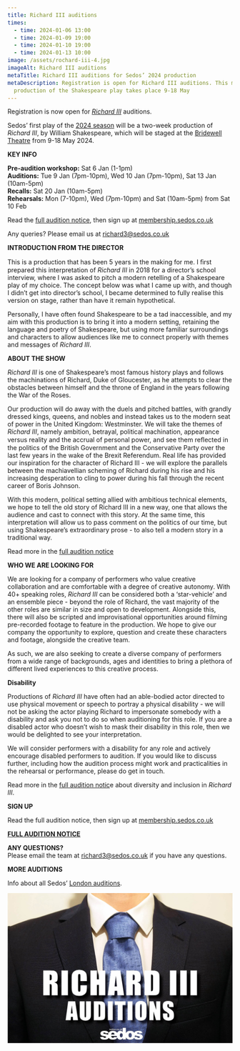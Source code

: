 ```yaml
---
title: Richard III auditions
times:
  - time: 2024-01-06 13:00
  - time: 2024-01-09 19:00
  - time: 2024-01-10 19:00
  - time: 2024-01-13 10:00
image: /assets/rochard-iii-4.jpg
imageAlt: Richard III auditions
metaTitle: Richard III auditions for Sedos’ 2024 production
metaDescription: Registration is open for Richard III auditions. This modern
  production of the Shakespeare play takes place 9-18 May
---
```

Registration is now open for *[Richard III](https://www.sedos.co.uk/shows/2024-richard-iii)* auditions. 

Sedos’ first play of the [2024 season](https://www.sedos.co.uk/news/2023-09-14-sedos-2024-season) will be a two-week production of *Richard III*, by William Shakespeare, which will be staged at the [Bridewell Theatre](https://www.sedos.co.uk/venues/bridewell) from 9-18 May 2024. 

**KEY INFO**

**Pre-audition workshop:** Sat 6 Jan (1-1pm)\
**Auditions:** Tue 9 Jan (7pm-10pm), Wed 10 Jan (7pm-10pm), Sat 13 Jan (10am-5pm)\
**Recalls:** Sat 20 Jan (10am-5pm)\
**Rehearsals:** Mon (7-10pm), Wed (7pm-10pm) and Sat (10am-5pm) from Sat 10 Feb

Read the [full audition notice](https://drive.google.com/file/d/1XyyHw5lHuV4i7lYDXKCsrzFmHsOhqC25/view?usp=sharing), then sign up at [membership.sedos.co.uk](https://membership.sedos.co.uk/signup/)

Any queries? Please email us at [richard3@sedos.co.uk](mailto:richard3@sedos.co.uk)

**INTRODUCTION FROM THE DIRECTOR**

This is a production that has been 5 years in the making for me. I ﬁrst prepared this interpretation of *Richard III* in 2018 for a director’s school interview, where I was asked to pitch a modern retelling of a Shakespeare play of my choice. The concept below was what I came up with, and though I didn’t get into director’s school, I became determined to fully realise this version on stage, rather than have it remain hypothetical.

Personally, I have often found Shakespeare to be a tad inaccessible, and my aim with this production is to bring it into a modern setting, retaining the language and poetry of Shakespeare, but using more familiar surroundings and characters to allow audiences like me to connect properly with themes and messages of *Richard III*.

**ABOUT THE SHOW**

*Richard III* is one of Shakespeare’s most famous history plays and follows the machinations of Richard, Duke of Gloucester, as he attempts to clear the obstacles between himself and the throne of England in the years following the War of the Roses.

Our production will do away with the duels and pitched battles, with grandly dressed kings, queens, and nobles and instead takes us to the modern seat of power in the United Kingdom: Westminster. We will take the themes of *Richard III*, namely ambition, betrayal, political machination, appearance versus reality and the accrual of personal power, and see them reﬂected in the politics of the British Government and the Conservative Party over the last few years in the wake of the Brexit Referendum. Real life has provided our inspiration for the character of Richard III - we will explore the parallels between the machiavellian scheming of Richard during his rise and his increasing desperation to cling to power during his fall through the recent career of Boris Johnson.

With this modern, political setting allied with ambitious technical elements, we hope to tell the old story of Richard III in a new way, one that allows the audience and cast to connect with this story. At the same time, this interpretation will allow us to pass comment on the politics of our time, but using Shakespeare’s extraordinary prose - to also tell a modern story in a traditional way.

Read more in the [full audition notice](https://drive.google.com/file/d/1XyyHw5lHuV4i7lYDXKCsrzFmHsOhqC25/view?usp=sharing)

**WHO WE ARE LOOKING FOR**

We are looking for a company of performers who value creative collaboration and are comfortable with a degree of creative autonomy. With 40+ speaking roles, *Richard III* can be considered both a ‘star-vehicle’ and an ensemble piece - beyond the role of Richard, the vast majority of the other roles are similar in size and open to development. Alongside this, there will also be scripted and improvisational opportunities around filming pre-recorded footage to feature in the production. We hope to give our company the opportunity to explore, question and create these characters and footage, alongside the creative team.

As such, we are also seeking to create a diverse company of performers from a wide range of backgrounds, ages and identities to bring a plethora of different lived experiences to this creative process.

**Disability**

Productions of *Richard III* have often had an able-bodied actor directed to use physical movement or speech to portray a physical disability - we will not be asking the actor playing Richard to impersonate somebody with a disability and ask you not to do so when auditioning for this role. If you are a disabled actor who doesn’t wish to mask their disability in this role, then we would be delighted to see your interpretation.

We will consider performers with a disability for any role and actively encourage disabled performers to audition. If you would like to discuss further, including how the audition process might work and practicalities in the rehearsal or performance, please do get in touch.

Read more in the [full audition notic](https://drive.google.com/file/d/1XyyHw5lHuV4i7lYDXKCsrzFmHsOhqC25/view?usp=sharing)e about diversity and inclusion in *Richard III*.

**SIGN UP**

Read the full audition notice, then sign up at [membership.sedos.co.uk](https://membership.sedos.co.uk/signup/)

**[FULL AUDITION NOTICE](https://drive.google.com/file/d/1XyyHw5lHuV4i7lYDXKCsrzFmHsOhqC25/view?usp=sharing)**

**ANY QUESTIONS?**
\
Please email the team at [richard3@sedos.co.uk](mailto:richard3@sedos.co.u) if you have any questions.

**MORE AUDITIONS**

Info about all Sedos’ [London auditions](https://www.sedos.co.uk/get-involved).

![Richard III auditions](/assets/rochard-iii-4.jpg)